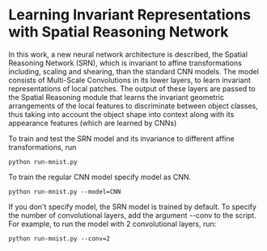 # Learning Invariant Representations with Spatial Reasoning Network

In this work, a new neural network architecture is described, the Spatial Reasoning Network (SRN), which is invariant to affine transformations including, scaling and shearing, than the standard CNN models.
The model consists of Multi-Scale Convolutions in its lower layers, to learn invariant representations of local patches. The output of these layers are passed to the Spatial Reasoning module that learns the invariant
geometric arrangements of the local features to discriminate between object classes, thus taking into account the object shape into context along with its appearance features (which are learned by CNNs)

To train and test the SRN model and its invariance to different affine transformations, run
```
python run-mnist.py
```

To train the regular CNN model specify model as CNN.
```
python run-mnist.py --model=CNN
```

If you don't specify model, the SRN model is trained by default.
To specify the number of convolutional layers, add the argument --conv to the script. For example, to run the model with 2 convolutional layers, run:
```
python run-mnist.py --conv=2
```


